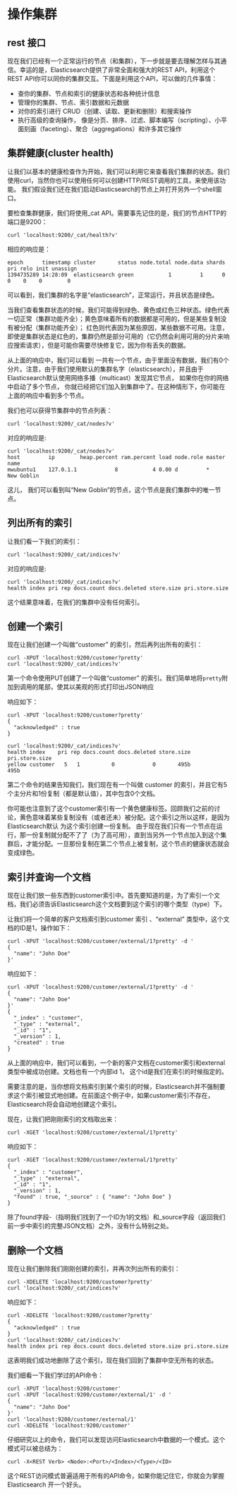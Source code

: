 # 操作集群

## rest 接口

现在我们已经有一个正常运行的节点（和集群），下一步就是要去理解怎样与其通信。幸运的是，Elasticsearch提供了非常全面和强大的REST API，利用这个REST API你可以同你的集群交互。下面是利用这个API，可以做的几件事情：

- 查你的集群、节点和索引的健康状态和各种统计信息
- 管理你的集群、节点、索引数据和元数据
- 对你的索引进行 CRUD（创建、读取、更新和删除）和搜索操作
- 执行高级的查询操作， 像是分页、排序、过滤、脚本编写（scripting）、小平面刻画（faceting）、聚合（aggregations）和许多其它操作

## 集群健康(cluster health)

让我们以基本的健康检查作为开始，我们可以利用它来查看我们集群的状态。我们使用curl，当然你也可以使用任何可以创建HTTP/REST调用的工具，来使用该功能。
我们假设我们还在我们启动Elasticsearch的节点上并打开另外一个shell窗口。

要检查集群健康，我们将使用_cat API。需要事先记住的是，我们的节点HTTP的端口是9200：

```shell
curl 'localhost:9200/_cat/health?v'
```

相应的响应是：
```
epoch      timestamp cluster       status node.total node.data shards pri relo init unassign
1394735289 14:28:09  elasticsearch green           1         1      0   0    0    0        0
```
可以看到，我们集群的名字是“elasticsearch”，正常运行，并且状态是绿色。

当我们查看集群状态的时候，我们可能得到绿色、黄色或红色三种状态。绿色代表一切正常（集群功能齐全）；黄色意味着所有的数据都是可用的，但是某些复制没有被分配（集群功能齐全）；
红色则代表因为某些原因，某些数据不可用。注意，即使是集群状态是红色的，集群仍然是部分可用的（它仍然会利用可用的分片来响应搜索请求），但是可能你需要尽快修复它，因为你有丢失的数据。

从上面的响应中，我们可以看到 一共有一个节点，由于里面没有数据，我们有0个分片。注意，由于我们使用默认的集群名字（elasticsearch），并且由于Elasticsearch默认使用网络多播（multicast）发现其它节点，
如果你在你的网络中启动了多个节点， 你就已经把它们加入到集群中了。在这种情形下，你可能在上面的响应中看到多个节点。

我们也可以获得节集群中的节点列表：

```
curl 'localhost:9200/_cat/nodes?v'
```

对应的响应是:
```
curl 'localhost:9200/_cat/nodes?v'
host         ip        heap.percent ram.percent load node.role master name
mwubuntu1    127.0.1.1            8           4 0.00 d         *      New Goblin
```
这儿， 我们可以看到叫“New Goblin”的节点，这个节点是我们集群中的唯一节点。

## 列出所有的索引

让我们看一下我们的索引：

```
curl 'localhost:9200/_cat/indices?v'
```
对应的响应是:
```
curl 'localhost:9200/_cat/indices?v'
health index pri rep docs.count docs.deleted store.size pri.store.size
```
这个结果意味着，在我们的集群中没有任何索引。

## 创建一个索引

现在让我们创建一个叫做“customer” 的索引，然后再列出所有的索引：

```
curl -XPUT 'localhost:9200/customer?pretty'
curl 'localhost:9200/_cat/indices?v'
```
第一个命令使用PUT创建了一个叫做“customer” 的索引。我们简单地将`pretty`附加到调用的尾部，使其以美观的形式打印出JSON响应

响应如下：

```
curl -XPUT 'localhost:9200/customer?pretty'
{
  "acknowledged" : true
}

curl 'localhost:9200/_cat/indices?v'
health index    pri rep docs.count docs.deleted store.size pri.store.size
yellow customer   5   1          0            0       495b           495b
```

第二个命令的结果告知我们，我们现在有一个叫做 customer 的索引，并且它有5个主分片和1份复制（都是默认值），其中包含0个文档。

你可能也注意到了这个customer索引有一个黄色健康标签。回顾我们之前的讨论，黄色意味着某些复制没有（或者还未）被分配。这个索引之所以这样，是因为 Elasticsearch默认
为这个索引创建一份复制。 由于现在我们只有一个节点在运行，那一份复制就分配不了了（为了高可用），直到当另外一个节点加入到这个集群后，才能分配。一旦那份复制在第二个节点上被复制，这个节点的健康状态就会变成绿色。

## 索引并查询一个文档

现在让我们放一些东西到customer索引中。首先要知道的是，为了索引一个文档，我们必须告诉Elasticsearch这个文档要到这个索引的哪个类型（type）下。

让我们将一个简单的客户文档索引到customer 索引 、“external” 类型中，这个文档的ID是1，操作如下：

```
curl -XPUT 'localhost:9200/customer/external/1?pretty' -d '
{
  "name": "John Doe"
}'
```
响应如下：
```
curl -XPUT 'localhost:9200/customer/external/1?pretty' -d '
{
  "name": "John Doe"
}'
{
  "_index" : "customer",
  "_type" : "external",
  "_id" : "1",
  "_version" : 1,
  "created" : true
}
```

从上面的响应中，我们可以看到，一个新的客户文档在customer索引和external类型中被成功创建。文档也有一个内部id 1， 这个id是我们在索引的时候指定的。

需要注意的是，当你想将文档索引到某个索引的时候，Elasticsearch并不强制要求这个索引被显式地创建。在前面这个例子中，如果customer索引不存在，Elasticsearch将会自动地创建这个索引。

现在，让我们把刚刚索引的文档取出来：

```
curl -XGET 'localhost:9200/customer/external/1?pretty'
```

响应如下：

```
curl -XGET 'localhost:9200/customer/external/1?pretty'
{
  "_index" : "customer",
  "_type" : "external",
  "_id" : "1",
  "_version" : 1,
  "found" : true, "_source" : { "name": "John Doe" }
}
```

除了found字段-（指明我们找到了一个ID为1的文档）和_source字段（返回我们前一步中索引的完整JSON文档）之外，没有什么特别之处。

## 删除一个文档

现在让我们删除我们刚刚创建的索引，并再次列出所有的索引：

```
curl -XDELETE 'localhost:9200/customer?pretty'
curl 'localhost:9200/_cat/indices?v'
```

响应如下：
```
curl -XDELETE 'localhost:9200/customer?pretty'
{
  "acknowledged" : true
}
curl 'localhost:9200/_cat/indices?v'
health index pri rep docs.count docs.deleted store.size pri.store.size
```

这表明我们成功地删除了这个索引，现在我们回到了集群中空无所有的状态。

我们细看一下我们学过的API命令：

```
curl -XPUT 'localhost:9200/customer'
curl -XPUT 'localhost:9200/customer/external/1' -d '
{
  "name": "John Doe"
}'
curl 'localhost:9200/customer/external/1'
curl -XDELETE 'localhost:9200/customer'
```

仔细研究以上的命令，我们可以发现访问Elasticsearch中数据的一个模式。这个模式可以被总结为：

```
curl -X<REST Verb> <Node>:<Port>/<Index>/<Type>/<ID>
```

这个REST访问模式普遍适用于所有的API命令，如果你能记住它，你就会为掌握Elasticsearch 开一个好头。
